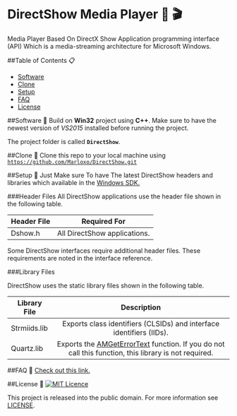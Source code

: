 # DirectShow Media Player :musical_note: :clapper:
Media Player Based On DirectX Show Application programming interface (API) Which is a media-streaming architecture for Microsoft Windows.

##Table of Contents :clipboard:
- [Software](https://github.com/Marloxo/DirectShow#software---space_invader)
- [Clone](https://github.com/Marloxo/DirectShow#clone-fork_and_knife)
- [Setup](https://github.com/Marloxo/DirectShow#setup-wrench)
- [FAQ](https://github.com/Marloxo/DirectShow#faq-speech_balloon)
- [License](https://github.com/Marloxo/DirectShow#license---pencil)


##Software   :space_invader:
Build on **Win32** project using **C++**. Make sure to have the newest version of *VS2015* installed before running the project.

The project folder is called **`DirectShow`**.

##Clone :fork_and_knife:
Clone this repo to your local machine using [`https://github.com/Marloxo/DirectShow.git`][1]

##Setup :wrench:
Just Make sure To have The latest DirectShow headers and libraries which available in the [Windows SDK.](http://go.microsoft.com/fwlink/p/?linkid=62332)

###Header Files
All DirectShow applications use the header file shown in the following table.

| Header File | Required For | 
| ----------- |:------------:|
| Dshow.h     | All DirectShow applications. |
 
Some DirectShow interfaces require additional header files. These requirements are noted in the interface reference.

###Library Files

DirectShow uses the static library files shown in the following table.

| Library File | Description | 
| ----------- |:------------:|
| Strmiids.lib | Exports class identifiers (CLSIDs) and interface identifiers (IIDs). |
| Quartz.lib | Exports the [AMGetErrorText][2] function. If you do not call this function, this library is not required. |

##FAQ :speech_balloon:
[Check out this link.][3]

##License   :pencil:
[![MIT Licence][4]][5]

This project is released into the public domain. For more information see  [LICENSE][6].


[1]: https://github.com/Marloxo/DirectShow/archive/master.zip
[2]: https://msdn.microsoft.com/en-us/library/windows/desktop/dd373430(v=vs.85).aspx
[3]: https://msdn.microsoft.com/en-us/library/windows/desktop/dd375463(v=vs.85).aspx
[4]: https://img.shields.io/github/license/mashape/apistatus.svg?maxAge=2592000
[5]: https://opensource.org/licenses/mit-license.php
[6]: /LICENSE
